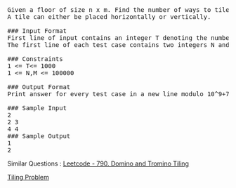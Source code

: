 <pre>
Given a floor of size n x m. Find the number of ways to tile the floor with tiles of size 1 x m . 
A tile can either be placed horizontally or vertically.

### Input Format
First line of input contains an integer T denoting the number of test cases. Then T test cases follow.
The first line of each test case contains two integers N and M.

### Constraints
1 <= T<= 1000
1 <= N,M <= 100000

### Output Format
Print answer for every test case in a new line modulo 10^9+7.

### Sample Input
2
2 3
4 4
### Sample Output
1
2
</pre>
Similar Questions : 
[Leetcode - 790. Domino and Tromino Tiling](https://leetcode.com/problems/domino-and-tromino-tiling/)

[Tiling Problem](https://www.geeksforgeeks.org/tiling-problem/)

